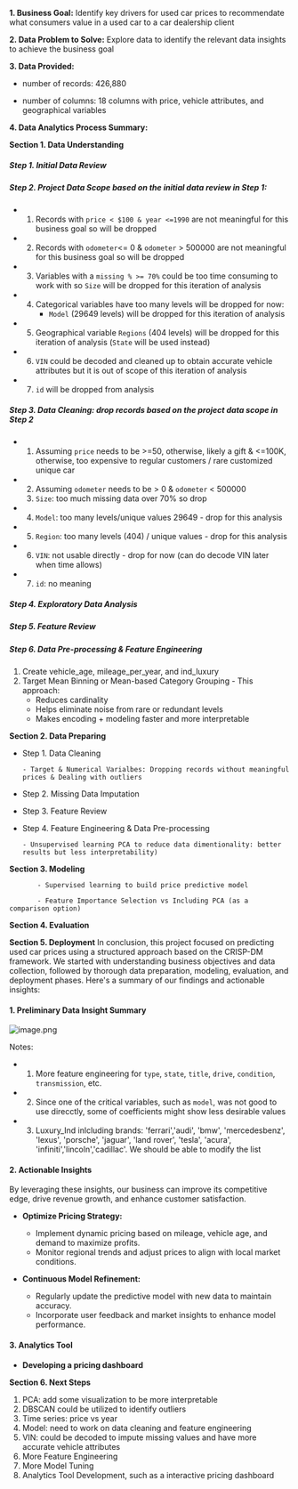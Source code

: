 **1. Business Goal:** Identify key drivers for used car prices to recommendate what consumers value in a used car to a car dealership client

**2. Data Problem to Solve:** Explore data to identify the relevant data insights to achieve the business goal

**3. Data Provided:**

   - number of records: 426,880
     
   - number of columns: 18 columns with price, vehicle attributes, and geographical variables

**4. Data Analytics Process Summary:**
   
**Section 1. Data Understanding**


##### Step 1. Initial Data Review

##### Step 2. Project Data Scope based on the initial data review in Step 1:
- 1. Records with `price < $100 & year <=1990` are not meaningful for this business goal so will be dropped
- 2. Records with `odometer`<= 0 & `odometer` > 500000 are not meaningful for this business goal so will be dropped
- 3. Variables with a `missing % >= 70%` could be too time consuming to work with so `Size` will be dropped for this iteration of analysis
- 4. Categorical variables have too many levels will be dropped for now: 
     - `Model` (29649 levels) will be dropped for this iteration of analysis
- 5. Geographical variable `Regions` (404 levels) will be dropped for this iteration of analysis (`State` will be used instead) 
- 6. `VIN` could be decoded and cleaned up to obtain accurate vehicle attributes but it is out of scope of this iteration of analysis 
- 7. `id` will be dropped from analysis
 
##### Step 3. Data Cleaning: drop records based on the project data scope in Step 2

 - 1. Assuming `price` needs to be >=50, otherwise, likely a gift & <=100K, otherwise, too expensive to regular customers / rare customized unique car
 - 2. Assuming `odometer` needs to be > 0 & `odometer` < 500000
   3. `Size`: too much missing data over 70% so drop
 - 4. `Model`: too many levels/unique values 29649 - drop for this analysis
 - 5. `Region`: too many levels (404) / unique values - drop for this analysis
 - 6. `VIN`: not usable directly - drop for now (can do decode VIN later when time allows)
 - 7. `id`: no meaning

##### Step 4. Exploratory Data Analysis

##### Step 5. Feature Review

##### Step 6. Data Pre-processing & Feature Engineering

   1. Create vehicle_age, mileage_per_year, and ind_luxury
   2. Target Mean Binning or Mean-based Category Grouping - This approach:
       - Reduces cardinality
       - Helps eliminate noise from rare or redundant levels
       - Makes encoding + modeling faster and more interpretable

**Section 2. Data Preparing**

 - Step 1. Data Cleaning

       - Target & Numerical Varialbes: Dropping records without meaningful prices & Dealing with outliers
      
 - Step 2. Missing Data Imputation

 - Step 3. Feature Review
    
 - Step 4. Feature Engineering & Data Pre-processing

       - Unsupervised learning PCA to reduce data dimentionality: better results but less interpretability)
   
**Section 3. Modeling**

           - Supervised learning to build price predictive model
           
           - Feature Importance Selection vs Including PCA (as a comparison option)
           
**Section 4. Evaluation**

**Section 5. Deployment**
In conclusion, this project focused on predicting used car prices using a structured approach based on the CRISP-DM framework. We started with understanding business objectives and data collection, followed by thorough data preparation, modeling, evaluation, and deployment phases. Here's a summary of our findings and actionable insights:

#### 1. Preliminary Data Insight Summary
![image.png](attachment:66536cc0-2b05-400b-98a9-ce059e2fe85a.png)

Notes: 
 - 1. More feature engineering for `type`, `state`, `title`, `drive`, `condition`, `transmission`, etc.
 - 2. Since one of the critical variables, such as `model`, was not good to use direcctly, some of coefficients might show less desirable values
 - 3. Luxury_Ind inlcluding brands: 'ferrari','audi', 'bmw', 'mercedesbenz', 'lexus', 'porsche', 'jaguar', 'land rover', 'tesla', 'acura', 'infiniti','lincoln','cadillac'. We should be able to modify the list

#### 2. Actionable Insights

By leveraging these insights, our business can improve its competitive edge, drive revenue growth, and enhance customer satisfaction.

- **Optimize Pricing Strategy:**
    - Implement dynamic pricing based on mileage, vehicle age, and demand to maximize profits.
    - Monitor regional trends and adjust prices to align with local market conditions.

- **Continuous Model Refinement:**
    - Regularly update the predictive model with new data to maintain accuracy.
    - Incorporate user feedback and market insights to enhance model performance.


#### 3. Analytics Tool
 - **Developing a pricing dashboard**

**Section 6. Next Steps**

1. PCA: add some visualization to be more interpretable
2. DBSCAN could be utilized to identify outliers
3. Time series: price vs year
4. Model: need to work on data cleaning and feature engineering
5. VIN: could be decoded to impute missing values and have more accurate vehicle attributes
6. More Feature Engineering
7. More Model Tuning
8. Analytics Tool Development, such as a interactive pricing dashboard 

           
